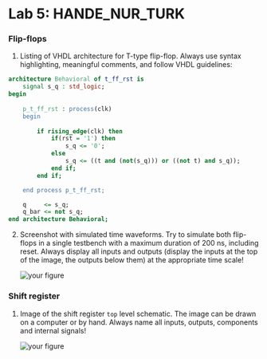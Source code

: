 # Lab 5: HANDE_NUR_TURK

### Flip-flops

1. Listing of VHDL architecture for T-type flip-flop. Always use syntax highlighting, meaningful comments, and follow VHDL guidelines:

```vhdl
architecture Behavioral of t_ff_rst is
    signal s_q : std_logic;
begin
   
    p_t_ff_rst : process(clk)
    begin
    
        if rising_edge(clk) then  
            if(rst = '1') then  
                s_q <= '0';               
            else
                s_q <= ((t and (not(s_q))) or ((not t) and s_q));
            end if;
        end if;

    end process p_t_ff_rst;

    q     <= s_q;
    q_bar <= not s_q;
end architecture Behavioral;
```

2. Screenshot with simulated time waveforms. Try to simulate both flip-flops in a single testbench with a maximum duration of 200 ns, including reset. Always display all inputs and outputs (display the inputs at the top of the image, the outputs below them) at the appropriate time scale!

   ![your figure]()

### Shift register

1. Image of the shift register `top` level schematic. The image can be drawn on a computer or by hand. Always name all inputs, outputs, components and internal signals!

   ![your figure]()

